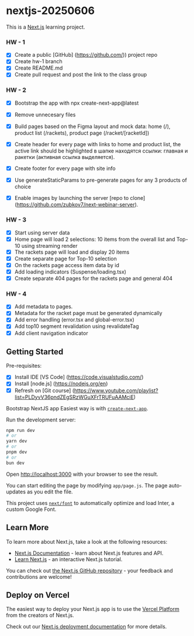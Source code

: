 # nextjs-20250606
This is a [Next.js](https://nextjs.org/) learning project. 

### HW - 1
* [x] Create a public [GitHub] (https://github.com/)) project repo 
* [x] Create hw-1 branch
* [x] Create README.md 
* [x] Create pull request and post the link to the class group

### HW - 2
* [x] Bootstrap the app with npx create-next-app@latest
* [x] Remove unnecesary files
* [x] Build pages based on the Figma layout and mock data:
home (/), product list (/rackets), product page (/racket/[racketId])
* [x] Create header for every page with links to home and product list, the active link should be highlighted 
в шапке находятся ссылки: главная и ракетки (активная ссылка выделяется). 
* [x] Create footer for every page with site info
* [x] Use generateStaticParams to pre-generate pages for any 3 products of choice
* [x] Enable images by launching the server [repo to clone] (https://github.com/zubkov7/next-webinar-server).


### HW - 3
* [x] Start using server data 
* [x] Home page will load 2 selections: 10 items from the overall list and Top-10 using streaming render
* [x] The rackets page will load and display 20 items
* [x] Create separate page for Top-10 selection
* [x] On the rackets page access item data by id
* [x] Add loading indicators (Suspense/loading.tsx)
* [x] Create separate 404 pages for the rackets page and general 404

### HW - 4
* [x] Add metadata to pages. 
* [x] Metadata for the racket page must be generated dynamically
* [x] Add error handling (error.tsx and global-error.tsx)
* [x] Add top10 segment revalidation using revalidateTag
* [x] Add client navigation indicator

## Getting Started

Pre-requisites:
* [x] Install IDE [VS Code] (https://code.visualstudio.com/)
* [x] Install [node.js] (https://nodejs.org/en)
* [x] Refresh on [Git course] (https://www.youtube.com/playlist?list=PLDyvV36pndZEgSRzWGuXFrTRUFuAAMciE)

Bootstrap NextJS app
Easiest way is with [`create-next-app`](https://github.com/vercel/next.js/tree/canary/packages/create-next-app).

Run the development server:

```bash
npm run dev
# or
yarn dev
# or
pnpm dev
# or
bun dev
```

Open [http://localhost:3000](http://localhost:3000) with your browser to see the result.

You can start editing the page by modifying `app/page.js`. The page auto-updates as you edit the file.

This project uses [`next/font`](https://nextjs.org/docs/basic-features/font-optimization) to automatically optimize and load Inter, a custom Google Font.

## Learn More

To learn more about Next.js, take a look at the following resources:

- [Next.js Documentation](https://nextjs.org/docs) - learn about Next.js features and API.
- [Learn Next.js](https://nextjs.org/learn) - an interactive Next.js tutorial.

You can check out [the Next.js GitHub repository](https://github.com/vercel/next.js/) - your feedback and contributions are welcome!

## Deploy on Vercel

The easiest way to deploy your Next.js app is to use the [Vercel Platform](https://vercel.com/new?utm_medium=default-template&filter=next.js&utm_source=create-next-app&utm_campaign=create-next-app-readme) from the creators of Next.js.

Check out our [Next.js deployment documentation](https://nextjs.org/docs/deployment) for more details.

